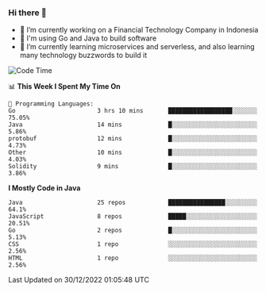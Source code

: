 ### Hi there 👋

<!--
**mazzama/mazzama** is a ✨ _special_ ✨ repository because its `README.md` (this file) appears on your GitHub profile.

Here are some ideas to get you started:

- 🔭 I’m currently working on ...
- 🌱 I’m currently learning ...
- 👯 I’m looking to collaborate on ...
- 🤔 I’m looking for help with ...
- 💬 Ask me about ...
- 📫 How to reach me: ...
- 😄 Pronouns: ...
- ⚡ Fun fact: ...
-->

- 🔭 I’m currently working on a Financial Technology Company in Indonesia
- :gun: I'm using Go and Java to build software
- 🌱 I’m currently learning microservices and serverless, and also learning many technology buzzwords to build it

<!--START_SECTION:waka-->
![Code Time](http://img.shields.io/badge/Code%20Time-2%2C482%20hrs%2054%20mins-blue)

📊 **This Week I Spent My Time On** 

```text
💬 Programming Languages: 
Go                       3 hrs 10 mins       ██████████████████░░░░░░░   75.05% 
Java                     14 mins             █░░░░░░░░░░░░░░░░░░░░░░░░   5.86% 
protobuf                 12 mins             █░░░░░░░░░░░░░░░░░░░░░░░░   4.73% 
Other                    10 mins             █░░░░░░░░░░░░░░░░░░░░░░░░   4.03% 
Solidity                 9 mins              █░░░░░░░░░░░░░░░░░░░░░░░░   3.86%

```

**I Mostly Code in Java** 

```text
Java                     25 repos            ████████████████░░░░░░░░░   64.1% 
JavaScript               8 repos             █████░░░░░░░░░░░░░░░░░░░░   20.51% 
Go                       2 repos             █░░░░░░░░░░░░░░░░░░░░░░░░   5.13% 
CSS                      1 repo              ░░░░░░░░░░░░░░░░░░░░░░░░░   2.56% 
HTML                     1 repo              ░░░░░░░░░░░░░░░░░░░░░░░░░   2.56%

```



 Last Updated on 30/12/2022 01:05:48 UTC
<!--END_SECTION:waka-->
